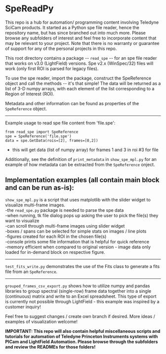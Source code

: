 # SpeReadPy

This repo is a hub for automation/ programming content involving Teledyne SciCam products. It started as a Python spe file reader, hence the repository name, but has since branched out into much more. Please browse any subfolders of interest and feel free to incorporate content that
may be relevant to your project. Note that there is no warranty or guarantee of support for any of the personal projects in this repo.

This root directory contains a package -- `read_spe` -- for an spe file reader that works on v3.0 (LightField) versions. Spe v2.x (WinSpec/32) files will work (only first ROI is parsed for legacy files).

To use the spe reader, import the package, construct the SpeReference object and call the methods -- it's that simple! The data will be returned as a list of 3-D numpy arrays, with each element of the list corresponding to a Region of Interest (ROI).

Metadata and other information can be found as properties of the `SpeReference` object.

------------------------
Example usage to read spe file content from 'file.spe':
```
from read_spe import SpeReference
spe = SpeReference('file.spe')
data = spe.GetData(rois=[2], frames=[0,2])
```
- this will get data (list of numpy array) for frames 1 and 3 in roi #3 for file

Additionally, see the definition of `print_metadata` in `show_spe_mpl.py` for an example of how metadata can be extracted from the `SpeReference` onject.

Implementation examples (all contain main block and can be run as-is):
------------------------
`show_spe_mpl.py` is a script that uses matplotlib with the slider widget to visualize multi-frame images.  
  -the `read_spe.py` package is needed to parse the spe data  
  -when running, tk file dialog pops up asking the user to pick the file(s) they want to visualize  
  -can scroll through multi-frame images using slider widget  
  -boxes / spans can be selected for simple stats on images / line plots  
  -figures created for each ROI in the chosen file(s)  
  -console prints some file information that is helpful for quick reference  
  -memory efficient when compared to original version - image data only loaded for in-demand block on respective figure.  

------------------------
`test_fits_write.py` demonstrates the use of the Fits class to generate a fits file from an `SpeReference`.

------------------------
`grouped_frames_csv_export.py` shows how to utilize numpy and pandas libraries to group spectral (single-row) frame data together into a single
(continuous) matrix and write to an Excel spreadsheet. This type of export is currently not possible through LightField - this example was inspired
by a customer inquiry!

Feel free to suggest changes / create own branch if desired.
More ideas / examples of visualization welcome!

**IMPORTANT: This repo will also contain helpful miscellaneous scripts and tutorials for automation of Teledyne Princeton Instruments systems with PICam and LightField Automation. Please browse through the subfolders and review the READMEs for those folders!**

